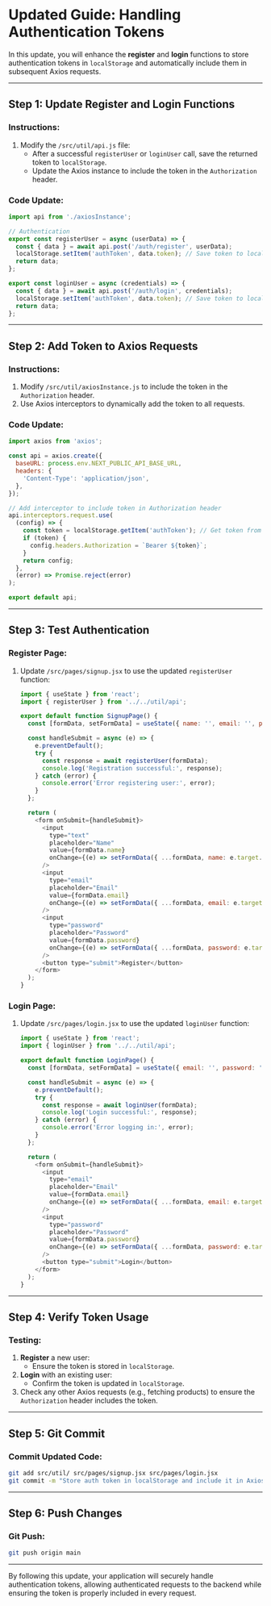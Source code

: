 # Updated Guide: Handling Authentication Tokens

In this update, you will enhance the **register** and **login** functions to store authentication tokens in `localStorage` and automatically include them in subsequent Axios requests.

---

## **Step 1: Update Register and Login Functions**

### **Instructions**:
1. Modify the `/src/util/api.js` file:
   - After a successful `registerUser` or `loginUser` call, save the returned token to `localStorage`.
   - Update the Axios instance to include the token in the `Authorization` header.

### **Code Update**:
```javascript
import api from './axiosInstance';

// Authentication
export const registerUser = async (userData) => {
  const { data } = await api.post('/auth/register', userData);
  localStorage.setItem('authToken', data.token); // Save token to localStorage
  return data;
};

export const loginUser = async (credentials) => {
  const { data } = await api.post('/auth/login', credentials);
  localStorage.setItem('authToken', data.token); // Save token to localStorage
  return data;
};
```

---

## **Step 2: Add Token to Axios Requests**

### **Instructions**:
1. Modify `/src/util/axiosInstance.js` to include the token in the `Authorization` header.
2. Use Axios interceptors to dynamically add the token to all requests.

### **Code Update**:
```javascript
import axios from 'axios';

const api = axios.create({
  baseURL: process.env.NEXT_PUBLIC_API_BASE_URL,
  headers: {
    'Content-Type': 'application/json',
  },
});

// Add interceptor to include token in Authorization header
api.interceptors.request.use(
  (config) => {
    const token = localStorage.getItem('authToken'); // Get token from localStorage
    if (token) {
      config.headers.Authorization = `Bearer ${token}`;
    }
    return config;
  },
  (error) => Promise.reject(error)
);

export default api;
```

---

## **Step 3: Test Authentication**

### **Register Page**:
1. Update `/src/pages/signup.jsx` to use the updated `registerUser` function:
   ```javascript
   import { useState } from 'react';
   import { registerUser } from '../../util/api';

   export default function SignupPage() {
     const [formData, setFormData] = useState({ name: '', email: '', password: '' });

     const handleSubmit = async (e) => {
       e.preventDefault();
       try {
         const response = await registerUser(formData);
         console.log('Registration successful:', response);
       } catch (error) {
         console.error('Error registering user:', error);
       }
     };

     return (
       <form onSubmit={handleSubmit}>
         <input
           type="text"
           placeholder="Name"
           value={formData.name}
           onChange={(e) => setFormData({ ...formData, name: e.target.value })}
         />
         <input
           type="email"
           placeholder="Email"
           value={formData.email}
           onChange={(e) => setFormData({ ...formData, email: e.target.value })}
         />
         <input
           type="password"
           placeholder="Password"
           value={formData.password}
           onChange={(e) => setFormData({ ...formData, password: e.target.value })}
         />
         <button type="submit">Register</button>
       </form>
     );
   }
   ```

### **Login Page**:
1. Update `/src/pages/login.jsx` to use the updated `loginUser` function:
   ```javascript
   import { useState } from 'react';
   import { loginUser } from '../../util/api';

   export default function LoginPage() {
     const [formData, setFormData] = useState({ email: '', password: '' });

     const handleSubmit = async (e) => {
       e.preventDefault();
       try {
         const response = await loginUser(formData);
         console.log('Login successful:', response);
       } catch (error) {
         console.error('Error logging in:', error);
       }
     };

     return (
       <form onSubmit={handleSubmit}>
         <input
           type="email"
           placeholder="Email"
           value={formData.email}
           onChange={(e) => setFormData({ ...formData, email: e.target.value })}
         />
         <input
           type="password"
           placeholder="Password"
           value={formData.password}
           onChange={(e) => setFormData({ ...formData, password: e.target.value })}
         />
         <button type="submit">Login</button>
       </form>
     );
   }
   ```

---

## **Step 4: Verify Token Usage**

### **Testing**:
1. **Register** a new user:
   - Ensure the token is stored in `localStorage`.
2. **Login** with an existing user:
   - Confirm the token is updated in `localStorage`.
3. Check any other Axios requests (e.g., fetching products) to ensure the `Authorization` header includes the token.

---

## **Step 5: Git Commit**

### **Commit Updated Code**:
```bash
git add src/util/ src/pages/signup.jsx src/pages/login.jsx
git commit -m "Store auth token in localStorage and include it in Axios requests"
```

---

## **Step 6: Push Changes**

### **Git Push**:
```bash
git push origin main
```

---

By following this update, your application will securely handle authentication tokens, allowing authenticated requests to the backend while ensuring the token is properly included in every request.